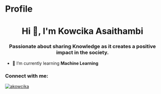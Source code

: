 # Profile

<h1 align="center">Hi 👋, I'm Kowcika Asaithambi</h1>
<h3 align="center">Passionate about sharing Knowledge as it creates a positive impact in the society.</h3>

- 🌱 I’m currently learning **Machine Learning**

<h3 align="left">Connect with me:</h3>
<p align="left">
<a href="https://www.linkedin.com/in/kowcika-asaithambi-262a093a/" target="blank"><img align="center" 

<p><img align="center" src="https://github-readme-streak-stats.herokuapp.com/?user=akowcika&" alt="akowcika" /></p>

